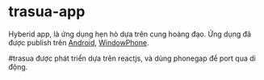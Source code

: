 # trasua-app
Hyberid app, là ứng dụng hẹn hò dựa trên cung hoàng đạo.
Ứng dụng đã được publish trên
[Android](https://play.google.com/store/apps/details?id=com.tumblr.youthstudios.trasua&hl=en),
[WindowPhone](https://www.microsoft.com/en-us/store/apps/trasua/9wzdncrd284x).


#trasua được phát triển dựa trên reactjs, và dùng phonegap để port qua di động.
